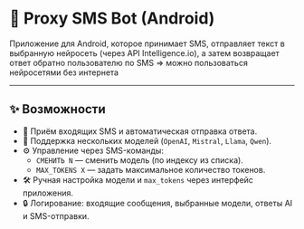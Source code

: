 # 📱 Proxy SMS Bot (Android)

Приложение для Android, которое принимает SMS, отправляет текст в выбранную нейросеть (через API Intelligence.io), а затем возвращает ответ обратно пользователю по SMS => можно пользоваться нейросетями без интернета  

---

## ✨ Возможности
- 📩 Приём входящих SMS и автоматическая отправка ответа.  
- 🤖 Поддержка нескольких моделей (`OpenAI`, `Mistral`, `Llama`, `Qwen`).  
- ⚙️ Управление через SMS-команды:
  - `СМЕНИТЬ N` — сменить модель (по индексу из списка).  
  - `MAX_TOKENS X` — задать максимальное количество токенов.  
- 🛠️ Ручная настройка модели и `max_tokens` через интерфейс приложения.  
- 🔒 Логирование: входящие сообщения, выбранные модели, ответы AI и SMS-отправки.
  


